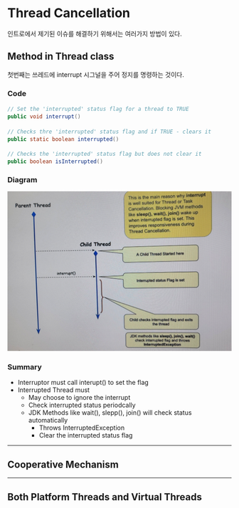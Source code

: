 # Thread Cancellation
인트로에서 제기된 이슈를 해결하기 위해서는 여러가지 방법이 있다.


## Method in Thread class
첫번째는 쓰레드에 interrupt 시그널을 주어 정지를 명령하는 것이다.

### Code
```java
// Set the 'interrupted' status flag for a thread to TRUE
public void interrupt()

// Checks thre 'interrupted' status flag and if TRUE - clears it
public static boolean interrupted()

// Checks the 'interrupted' status flag but does not clear it
public boolean isInterrupted()
```

### Diagram
![이미지](Method_in_Thread_class.png)

### Summary
- Interruptor must call interupt() to set the flag
- Interrupted Thread must
    - May choose to ignore the interrupt
    - Check interrupted status periodcally
    - JDK Methods like wait(), slepp(), join() will check status automatically
        - Throws InterruptedException
        - Clear the interrupted status flag 

----
## Cooperative Mechanism


---
## Both Platform Threads and Virtual Threads